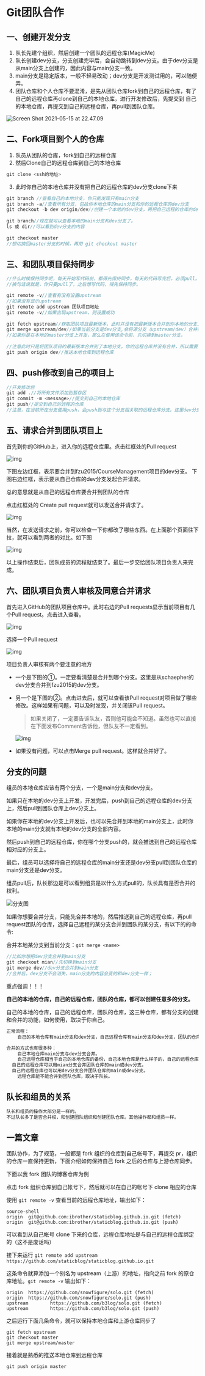 # Git团队合作

## 一、创建开发分支

1. 队长先建个组织，然后创建一个团队的远程仓库(MagicMe)
2. 队长创建dev分支，分支创建完毕后，会自动跳转到dev分支。由于dev分支是从main分支上创建的，因此内容与main分支一致。
3. main分支是稳定版本，一般不轻易改动；dev分支是开发测试用的，可以随便弄。
4. 团队仓库和个人仓库不要混淆，是先从团队仓库fork到自己的远程仓库，有了自己的远程仓库再clone到自己的本地仓库，进行开发修改后，先提交到 自己的本地仓库，再提交到自己的远程仓库，再pull到团队仓库。

![Screen Shot 2021-05-15 at 22.47.09](https://typora-figure-bed.oss-cn-chengdu.aliyuncs.com/img/20210607162853.png)

## 二、Fork项目到个人的仓库

1. 队员从团队的仓库，fork到自己的远程仓库
2. 然后Clone自己的远程仓库到自己的本地仓库

```c
git clone <ssh的地址>
```

3. 此时你自己的本地仓库并没有把自己的远程仓库的dev分支clone下来

```c
git branch //查看自己的本地分支，你只能发现只有main分支
git branch -a//查看所有分支，包括你本地仓库的main分支和你的远程仓库的dev分支
git checkout -b dev origin/dev//创建一个本地的dev分支，再把自己远程的仓库的dev分支（origin/dev）的内容放在该分支内，并切换到dev分支。
  
git branch//现在就可以查看本地的main分支和dev分支了。
ls 或 dir//可以看到dev分支的内容
  
git checkout master
//想切换回master分支的时候，再用 git checkout master
```

## 三、和团队项目保持同步

```c
//什么时候保持同步呢，每天开始写代码前，都得先保持同步，每天的代码写完后，必须pull。明天重复这个过程。
//换句话说就是，你只要pull了，之后想写代码，得先保持同步。

git remote -v//查看有没有设置upstream
//如果没有显示upstream
git remote add upstream 团队项目地址
git remote -v//如果出现upstream，则设置成功
  
git fetch upstream//获取团队项目最新版本，此时并没有把最新版本合并到你本地的分支上
git merge upstream/dev//如果当前分支是dev分支,会将源分支（upstream/dev）合并到当前分支（dev）
//如果你是在本地的master分支上开发，那么在使用该命令前，先切换到master分支。
  
//注意此时只是将团队项目的最新版本合并到了本地分支，你的远程仓库并没有合并，所以需要:
git push origin dev//推送本地仓库到远程仓库
```

## 四、push修改到自己的项目上

```c
//开发修改后
git add .//将所有文件添加到暂存区
git commit -m <message>//提交到自己的本地仓库
git push//提交到自己的远程的仓库
//注意，在当前所在分支使用push，会push到与这个分支相关联的远程仓库分支。这里dev分支与origin/dev关联，因此push到GitHub上的dev分支。
```

## 五、请求合并到团队项目上

首先到你的GitHub上，进入你的远程仓库里。点击红框处的Pull request

![img](https://typora-figure-bed.oss-cn-chengdu.aliyuncs.com/img/20210607162901.png)

下图左边红框，表示要合并到fzu2015/CourseManagement项目的dev分支。
下图右边红框，表示要从自己仓库的dev分支发起合并请求。

总的意思就是从自己的远程仓库要合并到团队的仓库

点击红框处的 Create pull request就可以发送合并请求了。

![img](https://typora-figure-bed.oss-cn-chengdu.aliyuncs.com/img/20210607162907.png)

当然，在发送请求之前，你可以检查一下你都改了哪些东西。在上面那个页面往下拉，就可以看到两者的对比。如下图

![img](https://typora-figure-bed.oss-cn-chengdu.aliyuncs.com/img/20210607162911.png)

以上操作结束后，团队成员的流程就结束了。最后一步交给团队项目负责人来完成。



## 六、团队项目负责人审核及同意合并请求

首先进入GitHub的团队项目仓库中。此时右边的Pull requests显示当前项目有几个Pull request。点击进入查看。

![img](https://typora-figure-bed.oss-cn-chengdu.aliyuncs.com/img/20210607162915.png)

选择一个Pull request

![img](https://typora-figure-bed.oss-cn-chengdu.aliyuncs.com/img/20210607162919.png)



项目负责人审核有两个要注意的地方

- 一个是下图的①。一定要看清楚是合并到哪个分支。这里是从schaepher的dev分支合并到fzu2015的dev分支。

- 另一个是下图的②。点击进去后，就可以查看该Pull request对项目做了哪些修改。这样如果有问题，可以及时发现，并关闭该Pull request。

  > 如果关闭了，一定要告诉队友，否则他可能会不知道。虽然也可以直接在下面发布Comment告诉他，但队友不一定看到。

  ![img](https://typora-figure-bed.oss-cn-chengdu.aliyuncs.com/img/20210607162938.png)

- 如果没有问题，可以点击Merge pull request。这样就合并好了。



## 分支的问题

组员的本地仓库应该有两个分支，一个是main分支和dev分支。

如果只在本地的dev分支上开发，开发完后，push到自己的远程仓库的dev分支上，然后pull到团队仓库上dev分支上。



如果你在本地的dev分支上开发后，也可以先合并到本地的main分支上，此时你本地的main分支就有本地的dev分支的全部内容。

然后push到自己的远程仓库，你在哪个分支push的，就会推送到自己的远程仓库相对应的分支上。



最后，组员可以选择将自己的远程仓库的main分支还是dev分支pull到团队仓库的main分支还是dev分支。

组员pull后，队长那边是可以看到组员是以什么方式pull的，队长具有是否合并的权利。

![分支图](https://typora-figure-bed.oss-cn-chengdu.aliyuncs.com/img/20210607163045.jpg)



如果你想要合并分支，只能先合并本地的，然后推送到自己的远程仓库，再pull request团队的仓库，选择自己远程的某分支合并到团队的某分支，有以下的的命令:

合并本地某分支到当前分支：`git merge <name>`

```c
//比如你想把dev分支合并到main分支
git checkout mian//先切换到main分支
git merge dev//dev分支合并到main分支
//合并后，dev分支不会消失，main分支的内容会变的和dev分支一样；
```



重点强调！！！

**自己的本地的仓库，自己的远程仓库，团队的仓库，都可以创建任意多的分支。**

自己的本地的仓库，自己的远程仓库，团队的仓库，这三种仓库，都有分支的创建和合并的功能，如何使用，取决于你自己。

```c
正常流程：
	自己的本地仓库有main分支和dev分支，自己远程仓库有main分支和dev分支，团队的仓库也有main分支和dev分支。分支不过是不同的时间线，相当于两个平行宇宙，互不干扰。如果想要干扰，只能合并。

合并的方式也有很多种：
	自己本地仓库main分支与dev分支合并。
	自己远程仓库相当于自己的本地仓库的备份，自己本地仓库是什么样子的，自己的远程仓库就应该是什么样子的。
  自己的远程仓库可以用mian分支合并团队仓库的main或dev分支。
  自己的远程仓库也可以用dev分支合并团队仓库的main或dev分支。
	远程仓库能不能合并到团队仓库，取决于队长。
```



## 队长和组员的关系

```c
队长和组员的操作大部分是一样的。
不过队长多了是否合并权，和创建团队组织和创建团队仓库。其他操作都和组员一样。
```

## 一篇文章

团队协作，为了规范，一般都是 fork 组织的仓库到自己帐号下，再提交 pr，组织的仓库一直保持更新，下面介绍如何保持自己 fork 之后的仓库与上游仓库同步。

下面以我 fork 团队的博客仓库为例

点击 fork 组织仓库到自己帐号下，然后就可以在自己的帐号下 clone 相应的仓库

使用 `git remote -v` 查看当前的远程仓库地址，输出如下：

```
source-shell
origin  git@github.com:ibrother/staticblog.github.io.git (fetch)
origin  git@github.com:ibrother/staticblog.github.io.git (push)
```

可以看到从自己帐号 clone 下来的仓库，远程仓库地址是与自己的远程仓库绑定的（这不是废话吗）

接下来运行 `git remote add upstream https://github.com/staticblog/staticblog.github.io.git`

这条命令就算添加一个别名为 upstream（上游）的地址，指向之前 fork 的原仓库地址。`git remote -v` 输出如下：

```
origin  https://github.com/snowfigure/solo.git (fetch)
origin  https://github.com/snowfigure/solo.git (push)
upstream        https://github.com/b3log/solo.git (fetch)
upstream        https://github.com/b3log/solo.git (push)
```

之后运行下面几条命令，就可以保持本地仓库和上游仓库同步了

```
git fetch upstream
git checkout master
git merge upstream/master
```

接着就是熟悉的推送本地仓库到远程仓库

```
git push origin master
```





